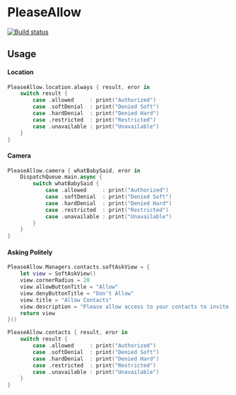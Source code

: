 # PleaseAllow
[![Build status](https://badge.buildkite.com/11962122aa0a34ea929ad70d1f9d65f0df6db6ab7f48f8217a.svg)](https://buildkite.com/safetyculture/pleaseallow-ios)

## Usage

#### Location
```swift
PleaseAllow.location.always { result, eror in
    switch result {
        case .allowed     : print("Authorized")
        case .softDenial  : print("Denied Soft")
        case .hardDenial  : print("Denied Hard")
        case .restricted  : print("Restricted")
        case .unavailable : print("Unavailable")
    }
}
```

#### Camera
```swift
PleaseAllow.camera { whatBabySaid, eror in
    DispatchQueue.main.async {
        switch whatBabySaid {
            case .allowed     : print("Authorized")
            case .softDenial  : print("Denied Soft")
            case .hardDenial  : print("Denied Hard")
            case .restricted  : print("Restricted")
            case .unavailable : print("Unavailable")
        }
    }
}
```

#### Asking Politely
```swift
PleaseAllow.Managers.contacts.softAskView = {
    let view = SoftAskView()
    view.cornerRadius = 20
    view.allowButtonTitle = "Allow"
    view.denyButtonTitle = "Don't Allow"
    view.title = "Allow Contacts"
    view.description = "Please allow access to your contacts to invite people."
    return view
}()

PleaseAllow.contacts { result, eror in
    switch result {
        case .allowed     : print("Authorized")
        case .softDenial  : print("Denied Soft")
        case .hardDenial  : print("Denied Hard")
        case .restricted  : print("Restricted")
        case .unavailable : print("Unavailable")
    }
}
```

